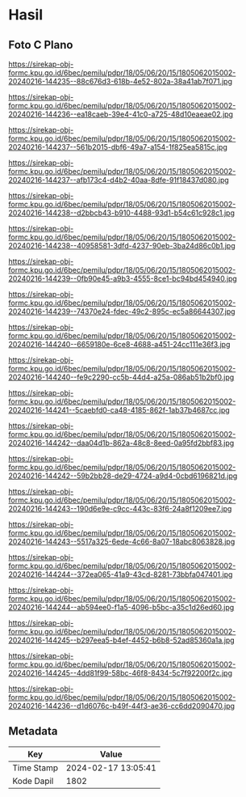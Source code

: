 # Hasil

## Foto C Plano

https://sirekap-obj-formc.kpu.go.id/6bec/pemilu/pdpr/18/05/06/20/15/1805062015002-20240216-144235--88c676d3-618b-4e52-802a-38a41ab7f071.jpg

https://sirekap-obj-formc.kpu.go.id/6bec/pemilu/pdpr/18/05/06/20/15/1805062015002-20240216-144236--ea18caeb-39e4-41c0-a725-48d10eaeae02.jpg

https://sirekap-obj-formc.kpu.go.id/6bec/pemilu/pdpr/18/05/06/20/15/1805062015002-20240216-144237--561b2015-dbf6-49a7-a154-1f825ea5815c.jpg

https://sirekap-obj-formc.kpu.go.id/6bec/pemilu/pdpr/18/05/06/20/15/1805062015002-20240216-144237--afb173c4-d4b2-40aa-8dfe-91f18437d080.jpg

https://sirekap-obj-formc.kpu.go.id/6bec/pemilu/pdpr/18/05/06/20/15/1805062015002-20240216-144238--d2bbcb43-b910-4488-93d1-b54c61c928c1.jpg

https://sirekap-obj-formc.kpu.go.id/6bec/pemilu/pdpr/18/05/06/20/15/1805062015002-20240216-144238--40958581-3dfd-4237-90eb-3ba24d86c0b1.jpg

https://sirekap-obj-formc.kpu.go.id/6bec/pemilu/pdpr/18/05/06/20/15/1805062015002-20240216-144239--0fb90e45-a9b3-4555-8ce1-bc94bd454940.jpg

https://sirekap-obj-formc.kpu.go.id/6bec/pemilu/pdpr/18/05/06/20/15/1805062015002-20240216-144239--74370e24-fdec-49c2-895c-ec5a86644307.jpg

https://sirekap-obj-formc.kpu.go.id/6bec/pemilu/pdpr/18/05/06/20/15/1805062015002-20240216-144240--6659180e-6ce8-4688-a451-24cc111e36f3.jpg

https://sirekap-obj-formc.kpu.go.id/6bec/pemilu/pdpr/18/05/06/20/15/1805062015002-20240216-144240--fe9c2290-cc5b-44d4-a25a-086ab51b2bf0.jpg

https://sirekap-obj-formc.kpu.go.id/6bec/pemilu/pdpr/18/05/06/20/15/1805062015002-20240216-144241--5caebfd0-ca48-4185-862f-1ab37b4687cc.jpg

https://sirekap-obj-formc.kpu.go.id/6bec/pemilu/pdpr/18/05/06/20/15/1805062015002-20240216-144242--daa04d1b-862a-48c8-8eed-0a95fd2bbf83.jpg

https://sirekap-obj-formc.kpu.go.id/6bec/pemilu/pdpr/18/05/06/20/15/1805062015002-20240216-144242--59b2bb28-de29-4724-a9d4-0cbd6196821d.jpg

https://sirekap-obj-formc.kpu.go.id/6bec/pemilu/pdpr/18/05/06/20/15/1805062015002-20240216-144243--190d6e9e-c9cc-443c-83f6-24a8f1209ee7.jpg

https://sirekap-obj-formc.kpu.go.id/6bec/pemilu/pdpr/18/05/06/20/15/1805062015002-20240216-144243--5517a325-6ede-4c66-8a07-18abc8063828.jpg

https://sirekap-obj-formc.kpu.go.id/6bec/pemilu/pdpr/18/05/06/20/15/1805062015002-20240216-144244--372ea065-41a9-43cd-8281-73bbfa047401.jpg

https://sirekap-obj-formc.kpu.go.id/6bec/pemilu/pdpr/18/05/06/20/15/1805062015002-20240216-144244--ab594ee0-f1a5-4096-b5bc-a35c1d26ed60.jpg

https://sirekap-obj-formc.kpu.go.id/6bec/pemilu/pdpr/18/05/06/20/15/1805062015002-20240216-144245--b297eea5-b4ef-4452-b6b8-52ad85360a1a.jpg

https://sirekap-obj-formc.kpu.go.id/6bec/pemilu/pdpr/18/05/06/20/15/1805062015002-20240216-144245--4dd81f99-58bc-46f8-8434-5c7f92200f2c.jpg

https://sirekap-obj-formc.kpu.go.id/6bec/pemilu/pdpr/18/05/06/20/15/1805062015002-20240216-144236--d1d6076c-b49f-44f3-ae36-cc6dd2090470.jpg


## Metadata

| Key        | Value               |
| ---------- | ------------------- |
| Time Stamp | 2024-02-17 13:05:41 |
| Kode Dapil | 1802                |



